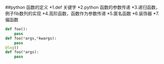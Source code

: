 ##python 函数的定义
*1.def 关键字
*2.python 函数的参数传递
*3.递归函数，例子fib数列的实现
*4.高阶函数，函数作为参数传递
*5.匿名函数
*6.装饰器
*7.偏函数

```python
def foo():
    pass
def foo(*args,*kwargs):
    pass
@log()
def foo(*args):
    pass
```
